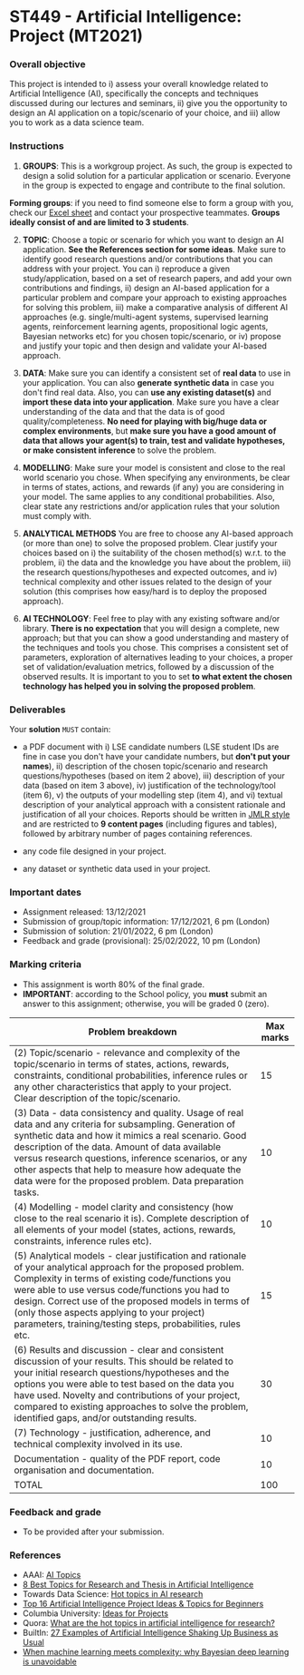 # ST449 - Artificial Intelligence: Project (MT2021)

### Overall objective

This project is intended to i) assess your overall knowledge related to Artificial Intelligence (AI), specifically the concepts and techniques discussed during our lectures and seminars, ii) give you the opportunity to design an AI application on a topic/scenario of your choice, and iii) allow you to work as a data science team.

### Instructions

1. **GROUPS**: This is a workgroup project. As such, the group is expected to design a solid solution for a particular application or scenario. Everyone in the group is expected to engage and contribute to the final solution.

**Forming groups**: if you need to find someone else to form a group with you, check our [Excel sheet](https://docs.google.com/spreadsheets/d/1cgDiCNOS11FqQo8HwfnrwNgyFDLTUlaOh4Wixrf4hyc/edit?usp=sharing) and contact your prospective teammates. **Groups ideally consist of and are limited to 3 students**.

2. **TOPIC**: Choose a topic or scenario for which you want to design an AI application. **See the References section for some ideas**. Make sure to identify good research questions and/or contributions that you can address with your project. You can i) reproduce a given study/application, based on a set of research papers, and add your own contributions and findings, ii) design an AI-based application for a particular problem and compare your approach to existing approaches for solving this problem, iii) make a comparative analysis of different AI approaches (e.g. single/multi-agent systems, supervised learning agents, reinforcement learning agents, propositional logic agents, Bayesian networks etc) for you chosen topic/scenario, or iv) propose and justify your topic and then design and validate your AI-based approach.  

3. **DATA**: Make sure you can identify a consistent set of **real data** to use in your application. You can also **generate synthetic data** in case you don't find real data. Also, you can **use any existing dataset(s)** and **import these data into your application**. Make sure you have a clear understanding of the data and that the data is of good quality/completeness. **No need for playing with big/huge data or complex environments**, but **make sure you have a good amount of data that allows your agent(s) to train, test and validate hypotheses, or make consistent inference** to solve the problem.

4. **MODELLING**: Make sure your model is consistent and close to the real world scenario you chose. When specifying any environments, be clear in terms of states, actions, and rewards (if any) you are considering in your model. The same applies to any conditional probabilities. Also, clear state any restrictions and/or application rules that your solution must comply with.

5. **ANALYTICAL METHODS** You are free to choose any AI-based approach (or more than one) to solve the proposed problem. Clear justify your choices based on i) the suitability of the chosen method(s) w.r.t. to the problem, ii) the data and the knowledge you have about the problem, iii) the research questions/hypotheses and expected outcomes, and iv) technical complexity and other issues related to the design of your solution (this comprises how easy/hard is to deploy the proposed approach).

6. **AI TECHNOLOGY**: Feel free to play with any existing software and/or library. **There is no expectation** that you will design a complete, new approach; but that you can show a good understanding and mastery of the techniques and tools you chose. This comprises a consistent set of parameters, exploration of alternatives leading to your choices, a proper set of validation/evaluation metrics, followed by a discussion of the observed results. It is important to you to set **to what extent the chosen technology has helped you in solving the proposed problem**.

### Deliverables

Your **solution** `MUST` contain:

* a PDF document with i) LSE candidate numbers (LSE student IDs are fine in case you don't have your candidate numbers, but **don't put your names**), ii) description of the chosen topic/scenario and research questions/hypotheses (based on item 2 above), iii) description of your data (based on item 3 above), iv) justification of the technology/tool (item 6), v) the outputs of your modelling step (item 4), and vi) textual description of your analytical approach with a consistent rationale and justification of all your choices. Reports should be written in [JMLR style](./JMLR_without_decorations.zip) and are restricted to **9 content pages** (including figures and tables), followed by arbitrary number of pages containing references.

* any code file designed in your project.

* any dataset or synthetic data used in your project.

### Important dates

* Assignment released: 13/12/2021
* Submission of group/topic information: 17/12/2021, 6 pm (London)
* Submission of solution: 21/01/2022, 6 pm (London)
* Feedback and grade (provisional): 25/02/2022, 10 pm (London)

### Marking criteria

* This assignment is worth 80% of the final grade.
* **IMPORTANT**: according to the School policy, you **must** submit an answer to this assignment; otherwise, you will be graded 0 (zero).

| Problem breakdown  | Max marks |
| ------------- | ------------- |
| (2) Topic/scenario - relevance and complexity of the topic/scenario in terms of states, actions, rewards, constraints, conditional probabilities, inference rules or any other characteristics that apply to your project. Clear description of the topic/scenario.  | 15 |
| (3) Data - data consistency and quality. Usage of real data and any criteria for subsampling. Generation of synthetic data and how it mimics a real scenario. Good description of the data. Amount of data available versus research questions, inference scenarios, or any other aspects that help to measure how adequate the data were for the proposed problem. Data preparation tasks. | 10 |
| (4) Modelling - model clarity and consistency (how close to the real scenario it is). Complete description of all elements of your model (states, actions, rewards, constraints, inference rules etc). | 10 |
| (5) Analytical models - clear justification and rationale of your analytical approach for the proposed problem. Complexity in terms of existing code/functions you were able to use versus code/functions you had to design. Correct use of the proposed models in terms of (only those aspects applying to your project) parameters, training/testing steps, probabilities, rules etc.  | 15 |
| (6) Results and discussion - clear and consistent discussion of your results. This should be related to your initial research questions/hypotheses and the options you were able to test based on the data you have used. Novelty and contributions of your project, compared to existing approaches to solve the problem, identified gaps, and/or outstanding results. | 30  |
| (7) Technology - justification, adherence, and technical complexity involved in its use. | 10 |
| Documentation - quality of the PDF report, code organisation and documentation. | 10 |
| TOTAL  | 100  |

### Feedback and grade

* To be provided after your submission.

### References

- AAAI: [AI Topics](https://aitopics.org/search)
- [8 Best Topics for Research and Thesis in Artificial Intelligence](https://www.geeksforgeeks.org/8-best-topics-for-research-and-thesis-in-artificial-intelligence/)
- Towards Data Science: [Hot topics in AI research](https://towardsdatascience.com/hot-topics-in-ai-research-4367bdd93564)
- [Top 16 Artificial Intelligence Project Ideas & Topics for Beginners](https://www.upgrad.com/blog/top-artificial-intelligence-project-ideas-topics-for-beginners/)
- Columbia University: [Ideas for Projects](http://www.stat.columbia.edu/~madigan/DM08/ideas/ideas.htm)
- Quora: [What are the hot topics in artificial intelligence for research?](https://www.quora.com/What-are-the-hot-topics-in-artificial-intelligence-for-research)
- BuiltIn: [27 Examples of Artificial Intelligence Shaking Up Business as Usual](https://builtin.com/artificial-intelligence/examples-ai-in-industry)
- [When machine learning meets complexity: why Bayesian deep learning is unavoidable](https://towardsdatascience.com/when-machine-learning-meets-complexity-why-bayesian-deep-learning-is-unavoidable-55c97aa2a9cc)
